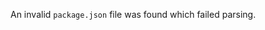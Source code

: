 
An invalid `package.json` file was found which failed parsing.

<a id="ERR_INVALID_PACKAGE_TARGET"></a>
